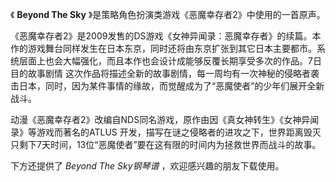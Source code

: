 

《 **Beyond The Sky** 》是策略角色扮演类游戏《恶魔幸存者2》中使用的一首原声。

《恶魔幸存者2》是2009发售的DS游戏《女神异闻录：恶魔幸存者》的续篇。本作的游戏舞台同样发生在日本东京，同时还将由东京扩张到其它日本主要都市。系统层面上也会大幅强化，而且本作也会设计成能够反覆长期享受多次的作品。7日目的故事剧情
这次作品将描述全新的故事剧情，每一周均有一次神秘的侵略者袭击日本，同时，因为某件事情的缘故，而觉醒成为了“恶魔使者”的少年们展开全新战斗。

动漫《恶魔幸存者2》改编自NDS同名游戏，原作由因《真女神转生》《女神异闻录》等游戏而著名的ATLUS
开发，描写在谜之侵略者的进攻之下，世界距离毁灭只剩下7天时间，13位“恶魔使者”要在这有限的时间内为拯救世界而战斗的故事。

下方还提供了 _Beyond The Sky钢琴谱_ ，欢迎感兴趣的朋友下载使用。

